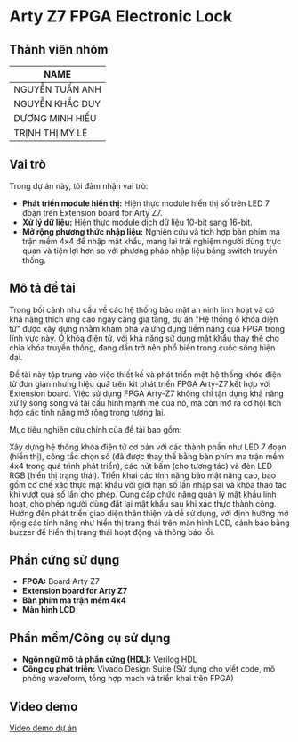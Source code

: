 # Arty Z7 FPGA Electronic Lock

## Thành viên nhóm

| NAME             |
| ---------------- |
| NGUYỄN TUẤN ANH  |
| NGUYỄN KHẮC DUY  |
| DƯƠNG MINH HIẾU  |
| TRỊNH THỊ MỸ LỆ   |


## Vai trò

Trong dự án này, tôi đảm nhận vai trò:

* **Phát triển module hiển thị:** Hiện thực module hiển thị số trên LED 7 đoạn trên Extension board for Arty Z7.
* **Xử lý dữ liệu:** Hiện thực module dịch dữ liệu 10-bit sang 16-bit.
* **Mở rộng phương thức nhập liệu:** Nghiên cứu và tích hợp bàn phím ma trận mềm 4x4 để nhập mật khẩu, mang lại trải nghiệm người dùng trực quan và tiện lợi hơn so với phương pháp nhập liệu bằng switch truyền thống.

## Mô tả đề tài

Trong bối cảnh nhu cầu về các hệ thống bảo mật an ninh linh hoạt và có khả năng thích ứng cao ngày càng gia tăng, dự án "Hệ thống ổ khóa điện tử" được xây dựng nhằm khám phá và ứng dụng tiềm năng của FPGA trong lĩnh vực này. Ổ khóa điện tử, với khả năng sử dụng mật khẩu thay thế cho chìa khóa truyền thống, đang dần trở nên phổ biến trong cuộc sống hiện đại.

Đề tài này tập trung vào việc thiết kế và phát triển một hệ thống khóa điện tử đơn giản nhưng hiệu quả trên kit phát triển FPGA Arty-Z7 kết hợp với Extension board. Việc sử dụng FPGA Arty-Z7 không chỉ tận dụng khả năng xử lý song song và tái cấu hình mạnh mẽ của nó, mà còn mở ra cơ hội tích hợp các tính năng mở rộng trong tương lai.

Mục tiêu nghiên cứu chính của đề tài bao gồm:

Xây dựng hệ thống khóa điện tử cơ bản với các thành phần như LED 7 đoạn (hiển thị), công tắc chọn số (đã được thay thế bằng bàn phím ma trận mềm 4x4 trong quá trình phát triển), các nút bấm (cho tương tác) và đèn LED RGB (hiển thị trạng thái).
Triển khai các tính năng bảo mật nâng cao, bao gồm cơ chế xác thực mật khẩu với giới hạn số lần nhập sai và khóa thao tác khi vượt quá số lần cho phép.
Cung cấp chức năng quản lý mật khẩu linh hoạt, cho phép người dùng đặt lại mật khẩu sau khi xác thực thành công.
Hướng đến phát triển giao diện thân thiện và dễ sử dụng, với định hướng mở rộng các tính năng như hiển thị trạng thái trên màn hình LCD, cảnh báo bằng buzzer để hiển thị trạng thái hoạt động và thông báo lỗi.

## Phần cứng sử dụng

* **FPGA:** Board Arty Z7 
* **Extension board for Arty Z7**
* **Bàn phím ma trận mềm 4x4**
* **Màn hình LCD**

## Phần mềm/Công cụ sử dụng

* **Ngôn ngữ mô tả phần cứng (HDL):** Verilog HDL
* **Công cụ phát triển:** Vivado Design Suite (Sử dụng cho viết code, mô phỏng waveform, tổng hợp mạch và triển khai trên FPGA)


## Video demo
[Video demo dự án](https://youtu.be/7lwEYay7SU0)
